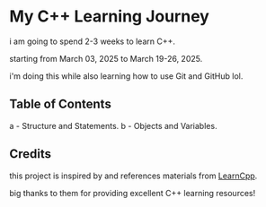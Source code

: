 # My C++ Learning Journey

i am going to spend 2-3 weeks to learn C++.

starting from March 03, 2025 to March 19-26, 2025.

i'm doing this while also learning how to use Git and GitHub lol.

## Table of Contents

a - Structure and Statements.
b - Objects and Variables.


## Credits

this project is inspired by and references materials from [LearnCpp](https://www.learncpp.com/).  

big thanks to them for providing excellent C++ learning resources!  
